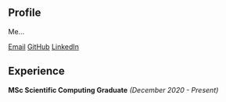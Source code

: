 ## Profile

Me...

[Email](mailto:johnduffymsc@gmail.com)
[GitHub](https://github.com/johnduffymsc)
[LinkedIn](https://www.linkedin.com/in/johnduffymsc)

## Experience

**MSc Scientific Computing Graduate** _(December 2020 - Present)_

